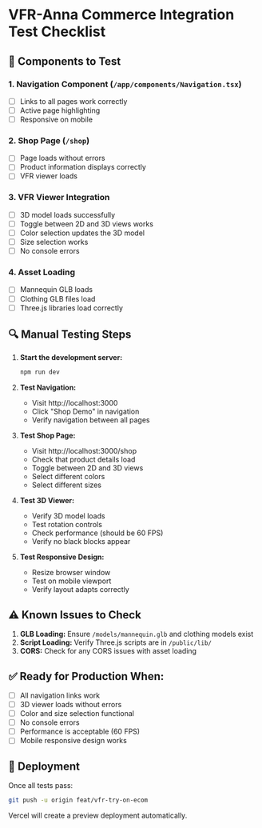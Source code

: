 # VFR-Anna Commerce Integration Test Checklist

## 🧪 Components to Test

### 1. Navigation Component (`/app/components/Navigation.tsx`)
- [ ] Links to all pages work correctly
- [ ] Active page highlighting
- [ ] Responsive on mobile

### 2. Shop Page (`/shop`)
- [ ] Page loads without errors
- [ ] Product information displays correctly
- [ ] VFR viewer loads

### 3. VFR Viewer Integration
- [ ] 3D model loads successfully
- [ ] Toggle between 2D and 3D views works
- [ ] Color selection updates the 3D model
- [ ] Size selection works
- [ ] No console errors

### 4. Asset Loading
- [ ] Mannequin GLB loads
- [ ] Clothing GLB files load
- [ ] Three.js libraries load correctly

## 🔍 Manual Testing Steps

1. **Start the development server:**
   ```bash
   npm run dev
   ```

2. **Test Navigation:**
   - Visit http://localhost:3000
   - Click "Shop Demo" in navigation
   - Verify navigation between all pages

3. **Test Shop Page:**
   - Visit http://localhost:3000/shop
   - Check that product details load
   - Toggle between 2D and 3D views
   - Select different colors
   - Select different sizes

4. **Test 3D Viewer:**
   - Verify 3D model loads
   - Test rotation controls
   - Check performance (should be 60 FPS)
   - Verify no black blocks appear

5. **Test Responsive Design:**
   - Resize browser window
   - Test on mobile viewport
   - Verify layout adapts correctly

## ⚠️ Known Issues to Check

1. **GLB Loading:** Ensure `/models/mannequin.glb` and clothing models exist
2. **Script Loading:** Verify Three.js scripts are in `/public/lib/`
3. **CORS:** Check for any CORS issues with asset loading

## ✅ Ready for Production When:

- [ ] All navigation links work
- [ ] 3D viewer loads without errors
- [ ] Color and size selection functional
- [ ] No console errors
- [ ] Performance is acceptable (60 FPS)
- [ ] Mobile responsive design works

## 🚀 Deployment

Once all tests pass:
```bash
git push -u origin feat/vfr-try-on-ecom
```

Vercel will create a preview deployment automatically.